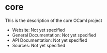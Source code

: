 



# core

This is the description
of the core OCaml project


* Website: Not yet specified
* General Documentation: Not yet specified
* API Documentation: Not yet specified
* Sources: Not yet specified
